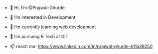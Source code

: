 - 👋 Hi, I’m @Prajwal-Ghurde

- 👀 I’m interested in Development 

- 🌱 I’m currently learning web development 

- 💞️ I’m pursuing B.Tech at DIT

- 📫 reach me:
 https://www.linkedin.com/in/prajwal-ghurde-b11a38250



<!---
Prajwal-Ghurde/Prajwal-Ghurde is a ✨ special ✨ repository because its `README.md` (this file) appears on your GitHub profile.
You can click the Preview link to take a look at your changes.
--->
